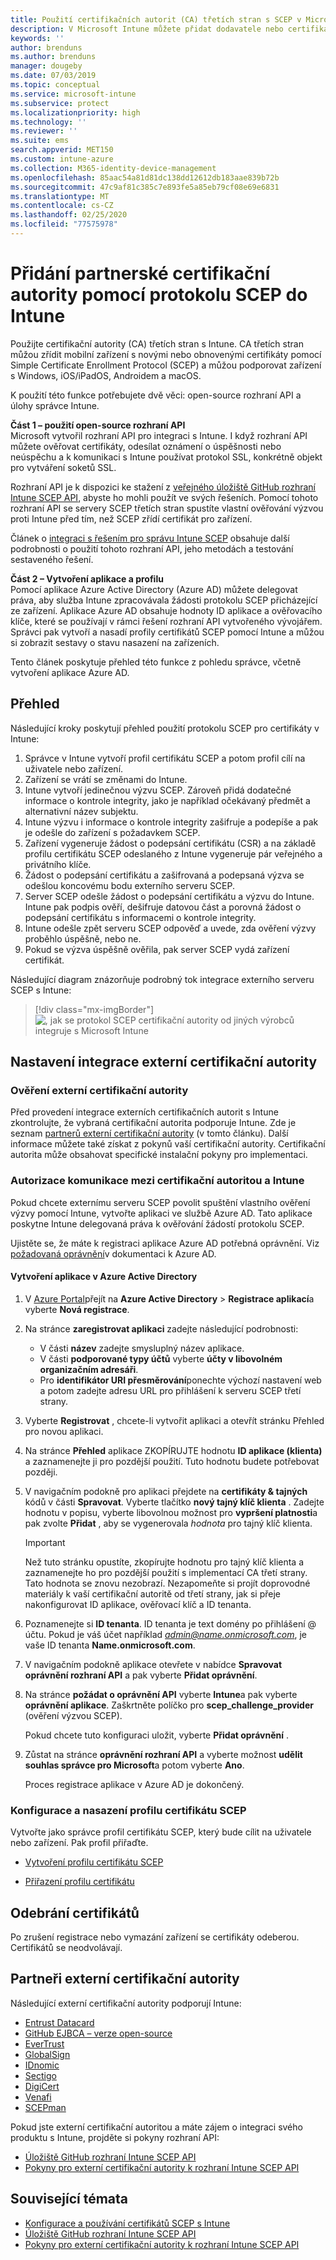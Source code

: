 ```yaml
---
title: Použití certifikačních autorit (CA) třetích stran s SCEP v Microsoft Intune – Azure | Microsoft Docs
description: V Microsoft Intune můžete přidat dodavatele nebo certifikační autoritu (CA) třetí strany pro vydávání certifikátů do mobilních zařízení pomocí protokolu SCEP. V tomto přehledu poskytuje aplikace Azure Active Directory (Azure AD) službě Microsoft Intune oprávnění k ověření certifikátů. Potom při instalaci serveru SCEP k vystavování certifikátů použijete ID aplikace, ověřovací klíč a ID tenanta aplikace AAD.
keywords: ''
author: brenduns
ms.author: brenduns
manager: dougeby
ms.date: 07/03/2019
ms.topic: conceptual
ms.service: microsoft-intune
ms.subservice: protect
ms.localizationpriority: high
ms.technology: ''
ms.reviewer: ''
ms.suite: ems
search.appverid: MET150
ms.custom: intune-azure
ms.collection: M365-identity-device-management
ms.openlocfilehash: 85aac54a81d81dc138dd12612db183aae839b72b
ms.sourcegitcommit: 47c9af81c385c7e893fe5a85eb79cf08e69e6831
ms.translationtype: MT
ms.contentlocale: cs-CZ
ms.lasthandoff: 02/25/2020
ms.locfileid: "77575978"
---
```

# <a name="add-partner-certification-authority-in-intune-using-scep"></a>Přidání partnerské certifikační autority pomocí protokolu SCEP do Intune

Použijte certifikační autority (CA) třetích stran s Intune. CA třetích stran můžou zřídit mobilní zařízení s novými nebo obnovenými certifikáty pomocí Simple Certificate Enrollment Protocol (SCEP) a můžou podporovat zařízení s Windows, iOS/iPadOS, Androidem a macOS.

K použití této funkce potřebujete dvě věci: open-source rozhraní API a úlohy správce Intune.

**Část 1 – použití open-source rozhraní API**  
Microsoft vytvořil rozhraní API pro integraci s Intune. I když rozhraní API můžete ověřovat certifikáty, odesílat oznámení o úspěšnosti nebo neúspěchu a k komunikaci s Intune používat protokol SSL, konkrétně objekt pro vytváření soketů SSL.

Rozhraní API je k dispozici ke stažení z [veřejného úložiště GitHub rozhraní Intune SCEP API](https://github.com/Microsoft/Intune-Resource-Access/tree/develop/src/CsrValidation), abyste ho mohli použít ve svých řešeních. Pomocí tohoto rozhraní API se servery SCEP třetích stran spustíte vlastní ověřování výzvou proti Intune před tím, než SCEP zřídí certifikát pro zařízení.

Článek o [integraci s řešením pro správu Intune SCEP](scep-libraries-apis.md) obsahuje další podrobnosti o použití tohoto rozhraní API, jeho metodách a testování sestaveného řešení.

**Část 2 – Vytvoření aplikace a profilu**  
Pomocí aplikace Azure Active Directory (Azure AD) můžete delegovat práva, aby služba Intune zpracovávala žádosti protokolu SCEP přicházející ze zařízení. Aplikace Azure AD obsahuje hodnoty ID aplikace a ověřovacího klíče, které se používají v rámci řešení rozhraní API vytvořeného vývojářem. Správci pak vytvoří a nasadí profily certifikátů SCEP pomocí Intune a můžou si zobrazit sestavy o stavu nasazení na zařízeních.

Tento článek poskytuje přehled této funkce z pohledu správce, včetně vytvoření aplikace Azure AD.

## <a name="overview"></a>Přehled

Následující kroky poskytují přehled použití protokolu SCEP pro certifikáty v Intune:

1. Správce v Intune vytvoří profil certifikátu SCEP a potom profil cílí na uživatele nebo zařízení.
2. Zařízení se vrátí se změnami do Intune.
3. Intune vytvoří jedinečnou výzvu SCEP. Zároveň přidá dodatečné informace o kontrole integrity, jako je například očekávaný předmět a alternativní název subjektu.
4. Intune výzvu i informace o kontrole integrity zašifruje a podepíše a pak je odešle do zařízení s požadavkem SCEP.
5. Zařízení vygeneruje žádost o podepsání certifikátu (CSR) a na základě profilu certifikátu SCEP odeslaného z Intune vygeneruje pár veřejného a privátního klíče.
6. Žádost o podepsání certifikátu a zašifrovaná a podepsaná výzva se odešlou koncovému bodu externího serveru SCEP.
7. Server SCEP odešle žádost o podepsání certifikátu a výzvu do Intune. Intune pak podpis ověří, dešifruje datovou část a porovná žádost o podepsání certifikátu s informacemi o kontrole integrity.
8. Intune odešle zpět serveru SCEP odpověď a uvede, zda ověření výzvy proběhlo úspěšně, nebo ne.  
9. Pokud se výzva úspěšně ověřila, pak server SCEP vydá zařízení certifikát.

Následující diagram znázorňuje podrobný tok integrace externího serveru SCEP s Intune:

> [!div class="mx-imgBorder"]
> ![, jak se protokol SCEP certifikační autority od jiných výrobců integruje s Microsoft Intune](./media/certificate-authority-add-scep-overview/scep-certificate-vendor-integration.png)

## <a name="set-up-third-party-ca-integration"></a>Nastavení integrace externí certifikační autority

### <a name="validate-third-party-certification-authority"></a>Ověření externí certifikační autority

Před provedení integrace externích certifikačních autorit s Intune zkontrolujte, že vybraná certifikační autorita podporuje Intune. Zde je seznam [partnerů externí certifikační autority](#third-party-certification-authority-partners) (v tomto článku). Další informace můžete také získat z pokynů vaší certifikační autority. Certifikační autorita může obsahovat specifické instalační pokyny pro implementaci.

### <a name="authorize-communication-between-ca-and-intune"></a>Autorizace komunikace mezi certifikační autoritou a Intune

Pokud chcete externímu serveru SCEP povolit spuštění vlastního ověření výzvy pomocí Intune, vytvořte aplikaci ve službě Azure AD. Tato aplikace poskytne Intune delegovaná práva k ověřování žádostí protokolu SCEP.

Ujistěte se, že máte k registraci aplikace Azure AD potřebná oprávnění. Viz [požadovaná oprávnění](https://docs.microsoft.com/azure/azure-resource-manager/resource-group-create-service-principal-portal#required-permissions)v dokumentaci k Azure AD.

#### <a name="create-an-application-in-azure-active-directory"></a>Vytvoření aplikace v Azure Active Directory  

1. V [Azure Portal](https://portal.azure.com)přejít na **Azure Active Directory** > **Registrace aplikací**a vyberte **Nová registrace**.  

2. Na stránce **zaregistrovat aplikaci** zadejte následující podrobnosti:  
   - V části **název** zadejte smysluplný název aplikace.  
   - V části **podporované typy účtů** vyberte **účty v libovolném organizačním adresáři**.  
   - Pro **identifikátor URI přesměrování**ponechte výchozí nastavení web a potom zadejte adresu URL pro přihlášení k serveru SCEP třetí strany.  

3. Vyberte **Registrovat** , chcete-li vytvořit aplikaci a otevřít stránku Přehled pro novou aplikaci.  

4. Na stránce **Přehled** aplikace ZKOPÍRUJTE hodnotu **ID aplikace (klienta)** a zaznamenejte ji pro pozdější použití. Tuto hodnotu budete potřebovat později.  

5. V navigačním podokně pro aplikaci přejdete na **certifikáty & tajných** kódů v části **Spravovat**. Vyberte tlačítko **nový tajný klíč klienta** . Zadejte hodnotu v popisu, vyberte libovolnou možnost pro **vypršení platnosti**a pak zvolte **Přidat** , aby se vygenerovala *hodnota* pro tajný klíč klienta. 
   > [!IMPORTANT]  
   > Než tuto stránku opustíte, zkopírujte hodnotu pro tajný klíč klienta a zaznamenejte ho pro pozdější použití s implementací CA třetí strany. Tato hodnota se znovu nezobrazí. Nezapomeňte si projít doprovodné materiály k vaší certifikační autoritě od třetí strany, jak si přeje nakonfigurovat ID aplikace, ověřovací klíč a ID tenanta.  

6. Poznamenejte si **ID tenanta**. ID tenanta je text domény po přihlášení @ účtu. Pokud je váš účet například *admin@name.onmicrosoft.com*, je vaše ID tenanta **Name.onmicrosoft.com**.  

7. V navigačním podokně aplikace otevřete v nabídce **Spravovat** **oprávnění rozhraní API** a pak vyberte **Přidat oprávnění**.  

8. Na stránce **požádat o oprávnění API** vyberte **Intune**a pak vyberte **oprávnění aplikace**. Zaškrtněte políčko pro **scep_challenge_provider** (ověření výzvou SCEP).  

   Pokud chcete tuto konfiguraci uložit, vyberte **Přidat oprávnění** .  

9. Zůstat na stránce **oprávnění rozhraní API** a vyberte možnost **udělit souhlas správce pro Microsoft**a potom vyberte **Ano**.  
   
   Proces registrace aplikace v Azure AD je dokončený.





### <a name="configure-and-deploy-a-scep-certificate-profile"></a>Konfigurace a nasazení profilu certifikátu SCEP
Vytvořte jako správce profil certifikátu SCEP, který bude cílit na uživatele nebo zařízení. Pak profil přiřaďte.

- [Vytvoření profilu certifikátu SCEP](certificates-profile-scep.md#create-a-scep-certificate-profile)

- [Přiřazení profilu certifikátu](certificates-profile-scep.md#assign-the-certificate-profile)

## <a name="removing-certificates"></a>Odebrání certifikátů

Po zrušení registrace nebo vymazání zařízení se certifikáty odeberou. Certifikátů se neodvolávají.

## <a name="third-party-certification-authority-partners"></a>Partneři externí certifikační autority
Následující externí certifikační autority podporují Intune:

- [Entrust Datacard](https://go.entrustdatacard.com/pki/intune/)
- [GitHub EJBCA – verze open-source](https://github.com/agerbergt/intune-ejbca-connector)
- [EverTrust](https://evertrust.fr/en/products/)
- [GlobalSign](https://downloads.globalsign.com/acton/attachment/2674/f-6903f60b-9111-432d-b283-77823cc65500/1/-/-/-/-/globalsign-aeg-microsoft-intune-integration-guide.pdf)
- [IDnomic](https://www.idnomic.com/)
- [Sectigo](https://sectigo.com/products)
- [DigiCert](https://knowledge.digicert.com/tutorials/microsoft-intune.html)
- [Venafi](https://www.venafi.com/platform/enterprise-mobility)
- [SCEPman](https://azuremarketplace.microsoft.com/marketplace/apps/gluckkanja.scepman)

Pokud jste externí certifikační autoritou a máte zájem o integraci svého produktu s Intune, projděte si pokyny rozhraní API:

- [Úložiště GitHub rozhraní Intune SCEP API](https://github.com/Microsoft/Intune-Resource-Access/tree/develop/src/CsrValidation)
- [Pokyny pro externí certifikační autority k rozhraní Intune SCEP API](scep-libraries-apis.md)

## <a name="see-also"></a>Související témata

- [Konfigurace a používání certifikátů SCEP s Intune](certificates-scep-configure.md)
- [Úložiště GitHub rozhraní Intune SCEP API](https://github.com/Microsoft/Intune-Resource-Access/tree/develop/src/CsrValidation)
- [Pokyny pro externí certifikační autority k rozhraní Intune SCEP API](scep-libraries-apis.md)
